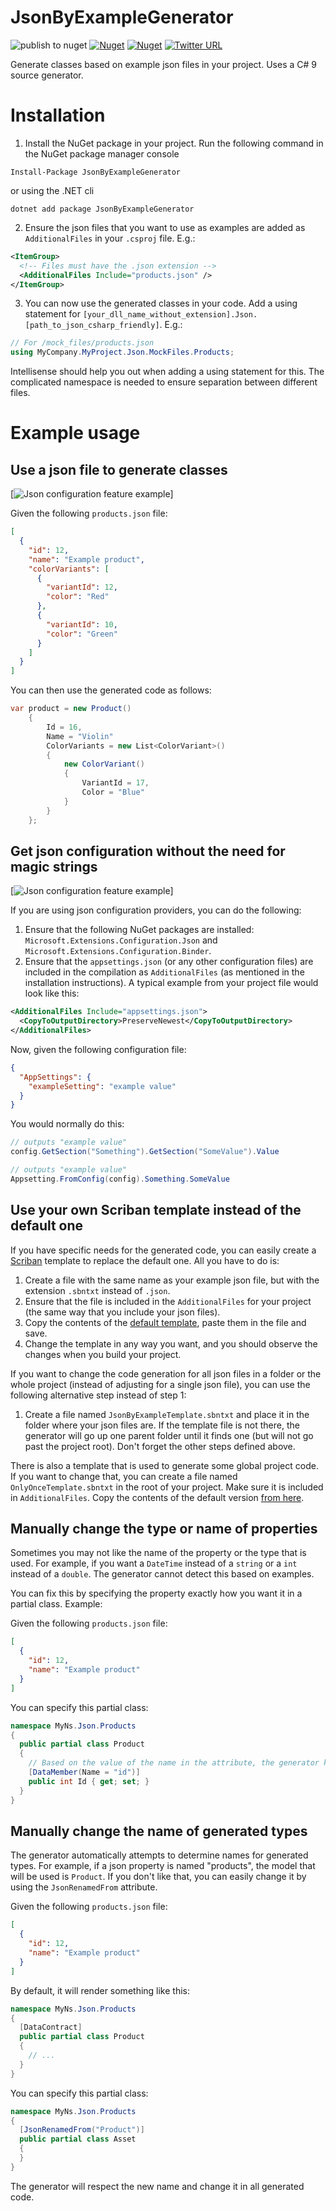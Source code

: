 # JsonByExampleGenerator

![publish to nuget](https://github.com/hermanussen/JsonByExampleGenerator/workflows/publish%20to%20nuget/badge.svg) [![Nuget](https://img.shields.io/nuget/v/JsonByExampleGenerator)](https://www.nuget.org/packages/JsonByExampleGenerator/) [![Nuget](https://img.shields.io/nuget/dt/JsonByExampleGenerator?label=nuget%20downloads)](https://www.nuget.org/packages/JsonByExampleGenerator/) [![Twitter URL](https://img.shields.io/twitter/url?style=social&url=https%3A%2F%2Ftwitter.com%2Fknifecore%2F)](https://twitter.com/knifecore)

Generate classes based on example json files in your project. Uses a C# 9 source generator.

# Installation

1. Install the NuGet package in your project. Run the following command in the NuGet package manager console
```
Install-Package JsonByExampleGenerator
```
or using the .NET cli
```
dotnet add package JsonByExampleGenerator
```
2. Ensure the json files that you want to use as examples are added as `AdditionalFiles` in your `.csproj` file. E.g.:
```xml
<ItemGroup>
  <!-- Files must have the .json extension -->
  <AdditionalFiles Include="products.json" />
</ItemGroup>
```
3. You can now use the generated classes in your code. Add a using statement for `[your_dll_name_without_extension].Json.[path_to_json_csharp_friendly]`. E.g.:
```csharp
// For /mock_files/products.json
using MyCompany.MyProject.Json.MockFiles.Products;
```
Intellisense should help you out when adding a using statement for this. The complicated namespace is needed to ensure separation between different files.

# Example usage

## Use a json file to generate classes

[![Json configuration feature example](Media/jsonbyexample_simple.gif)]

Given the following `products.json` file:
```json
[
  {
    "id": 12,
    "name": "Example product",
    "colorVariants": [
      {
        "variantId": 12,
        "color": "Red"
      },
      {
        "variantId": 10,
        "color": "Green"
      }
    ]
  }
]
```

You can then use the generated code as follows:

```csharp
var product = new Product()
    {
        Id = 16,
        Name = "Violin"
        ColorVariants = new List<ColorVariant>()
        {
            new ColorVariant()
            {
                VariantId = 17,
                Color = "Blue"
            }
        }
    };
```

## Get json configuration without the need for magic strings

[![Json configuration feature example](Media/jsonbyexample_config.gif)]

If you are using json configuration providers, you can do the following:

1. Ensure that the following NuGet packages are installed: `Microsoft.Extensions.Configuration.Json` and `Microsoft.Extensions.Configuration.Binder`.
2. Ensure that the `appsettings.json` (or any other configuration files) are included in the compilation as `AdditionalFiles` (as mentioned in the installation instructions). A typical example from your project file would look like this:
```xml
<AdditionalFiles Include="appsettings.json">
  <CopyToOutputDirectory>PreserveNewest</CopyToOutputDirectory>
</AdditionalFiles>
``` 

Now, given the following configuration file:
```json
{
  "AppSettings": {
    "exampleSetting": "example value"
  }
}
```

You would normally do this:
```csharp
// outputs "example value"
config.GetSection("Something").GetSection("SomeValue").Value
```
```csharp
// outputs "example value"
Appsetting.FromConfig(config).Something.SomeValue
```

## Use your own Scriban template instead of the default one

If you have specific needs for the generated code, you can easily create a [Scriban](https://github.com/scriban/scriban) template to replace the default one. All you have to do is:
1. Create a file with the same name as your example json file, but with the extension `.sbntxt` instead of `.json`.
2. Ensure that the file is included in the `AdditionalFiles` for your project (the same way that you include your json files).
3. Copy the contents of the [default template](JsonByExampleGenerator.Generator/JsonByExampleTemplate.sbntxt), paste them in the file and save.
4. Change the template in any way you want, and you should observe the changes when you build your project.

If you want to change the code generation for all json files in a folder or the whole project (instead of adjusting for a single json file), you can use the following alternative step instead of step 1:
1. Create a file named `JsonByExampleTemplate.sbntxt` and place it in the folder where your json files are. If the template file is not there, the generator will go up one parent folder until it finds one (but will not go past the project root). Don't forget the other steps defined above.

There is also a template that is used to generate some global project code. If you want to change that, you can create a file named `OnlyOnceTemplate.sbntxt` in the root of your project. Make sure it is included in `AdditionalFiles`. Copy the contents of the default version [from here](JsonByExampleGenerator.Generator/OnlyOnceTemplate.sbntxt).

## Manually change the type or name of properties

Sometimes you may not like the name of the property or the type that is used. For example, if you want a `DateTime` instead of a `string` or a `int` instead of a `double`. The generator cannot detect this based on examples.

You can fix this by specifying the property exactly how you want it in a partial class. Example:

Given the following `products.json` file:
```json
[
  {
    "id": 12,
    "name": "Example product"
  }
]
```

You can specify this partial class:

```csharp
namespace MyNs.Json.Products
{
  public partial class Product
  {
    // Based on the value of the name in the attribute, the generator knows not to generate this property
    [DataMember(Name = "id")]
    public int Id { get; set; }
  }
}
```

## Manually change the name of generated types

The generator automatically attempts to determine names for generated types. For example, if a json property is named "products", the model that will be used is `Product`. If you don't like that, you can easily change it by using the `JsonRenamedFrom` attribute.

Given the following `products.json` file:
```json
[
  {
    "id": 12,
    "name": "Example product"
  }
]
```

By default, it will render something like this:
```csharp
namespace MyNs.Json.Products
{
  [DataContract]
  public partial class Product
  {
    // ...
  }
}
```

You can specify this partial class:

```csharp
namespace MyNs.Json.Products
{
  [JsonRenamedFrom("Product")]
  public partial class Asset
  {
  }
}
```

The generator will respect the new name and change it in all generated code.